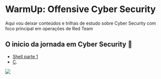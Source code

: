 # WarmUp: Offensive Cyber Security
Aqui vou deixar conteúdos e trilhas de estudo sobre Cyber Security com foco principal em operações de Red Team


## O inicio da jornada em Cyber Security :baby:

- [Shell parte 1](https://github.com/GuilhermePortella/Warm-Up-Offensive-Cyber-Security/tree/main/Codigos/Part1-Scripts%20e%20PowerShell)
- [C](https://github.com/GuilhermePortella/Mastering_C_Language).


![](https://i.imgur.com/waxVImv.png)
